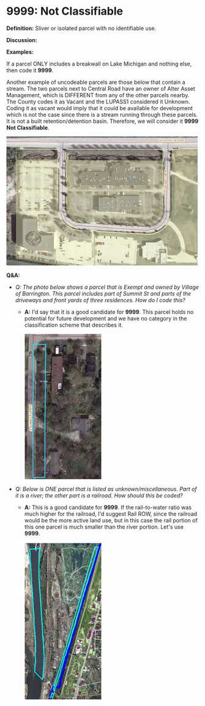 # 9999: Not Classifiable

**Definition:** Sliver or isolated parcel with no identifiable use.

**Discussion:**

**Examples:**

If a parcel ONLY includes a breakwall on Lake Michigan and
nothing else, then code it **9999**.

Another example of uncodeable parcels are those below that contain a
stream. The two parcels next to Central Road have an owner of Alter
Asset Management, which is DIFFERENT from any of the other parcels
nearby. The County codes it as Vacant and the LUPASS1 considered it
Unknown. Coding it as vacant would imply that it could be available for
development which is not the case since there is a stream running
through these parcels. It is not a built retention/detention basin.
Therefore, we will consider it **9999 Not Classifiable**.

![](./img/9999_3.PNG)

**Q&A:**

-   *Q: The photo below shows a parcel that is Exempt and owned by
    Village of Barrington. This parcel includes part of Summit St and
    parts of the driveways and front yards of three residences. How do I
    code this?*
    -   **A:** I'd say that it is a good candidate for **9999**. This
        parcel holds no potential for future development and we have no
        category in the classification scheme that describes it.

        ![](./img/9999_1.PNG)

-   *Q: Below is ONE parcel that is listed as unknown/miscellaneous.
    Part of it is a river; the other part is a railroad. How should this
    be coded?*
    -   **A:** This is a good candidate for **9999**. If the
        rail-to-water ratio was much higher for the railroad, I'd
        suggest Rail ROW, since the railroad would be the more active
        land use, but in this case the rail portion of this one parcel
        is much smaller than the river portion. Let's use **9999**.

        ![](./img/9999_2.PNG)
